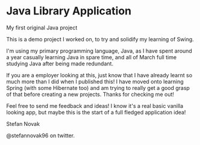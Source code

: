 # Java Library Application
My first original Java project

This is a demo project I worked on, to try and solidify my learning of Swing.

I'm using my primary programming language, Java, as I have spent around a year casually learning Java in spare time, and all of March full time studying Java after being made redundant. 

If you are a employer looking at this, just know that I have already learnt so much more than I did when I published this! I have moved onto learning Spring (with some Hibernate too) and am trying to really get a good grasp of that before creating a new projects. Thanks for checking me out!

Feel free to send me feedback and ideas! I know it's a real basic vanilla looking app, but maybe this is the start of a full fledged application idea!

Stefan Novak

@stefannovak96 on twitter.
